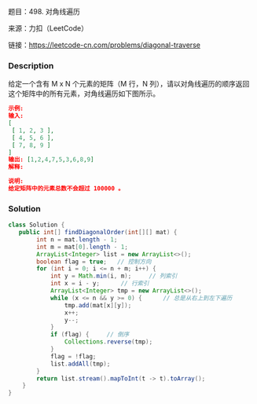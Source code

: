 题目：498. 对角线遍历

来源：力扣（LeetCode）

链接：https://leetcode-cn.com/problems/diagonal-traverse


### Description

给定一个含有 M x N 个元素的矩阵（M 行，N 列），请以对角线遍历的顺序返回这个矩阵中的所有元素，对角线遍历如下图所示。

 ```json
 示例:
 输入:
 [
  [ 1, 2, 3 ],
  [ 4, 5, 6 ],
  [ 7, 8, 9 ]
 ]
 输出: [1,2,4,7,5,3,6,8,9]
 解释:
 
 说明:
 给定矩阵中的元素总数不会超过 100000 。
 ```



### Solution
```java
class Solution {
   public int[] findDiagonalOrder(int[][] mat) {
        int n = mat.length - 1;
        int m = mat[0].length - 1;
        ArrayList<Integer> list = new ArrayList<>();
        boolean flag = true;   // 控制方向
        for (int i = 0; i <= n + m; i++) {
            int y = Math.min(i, m);		// 列索引
            int x = i - y;		// 行索引
            ArrayList<Integer> tmp = new ArrayList<>();
            while (x <= n && y >= 0) {		// 总是从右上到左下遍历
                tmp.add(mat[x][y]);
                x++;
                y--;
            }
            if (flag) {		// 倒序
                Collections.reverse(tmp);		
            }
            flag = !flag;
            list.addAll(tmp);
        }
        return list.stream().mapToInt(t -> t).toArray();
    }
}
```

